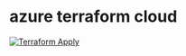 # azure terraform cloud

[![Terraform Apply](https://github.com/konstantinwirz/azure-terraform-cloud/actions/workflows/terraform-apply.yaml/badge.svg)](https://github.com/konstantinwirz/azure-terraform-cloud/actions/workflows/terraform-apply.yaml)
